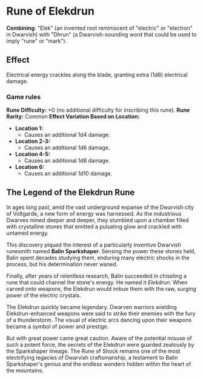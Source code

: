 # Rune of Elekdrun

**Combining**: "Elek" (an invented root reminiscent of "electric" or "electron" in Dwarvish) with "Dhrun" (a Dwarvish-sounding word that could be used to imply "rune" or "mark").

## Effect

Electrical energy crackles along the blade, granting extra (1d6) electrical damage.

### Game rules
**Rune Difficulty:** +0 (no additional difficulty for inscribing this rune).
**Rune Rarity:** Common
**Effect Variation Based on Location:**
- **Location 1:**     
    - Causes an additional 1d4 damage.
- **Location 2-3:**
    - Causes an additional 1d6 damage.
- **Location 4-5:**   
    - Causes an additional 1d8 damage.
- **Location 6:**     
    - Causes an additional 1d10 damage.

## The Legend of the Elekdrun Rune

In ages long past, amid the vast underground expanse of the Dwarvish city of Voltgarde, a new form of energy was harnessed. As the industrious Dwarves mined deeper and deeper, they stumbled upon a chamber filled with crystalline stones that emitted a pulsating glow and crackled with untamed energy.

This discovery piqued the interest of a particularly inventive Dwarvish runesmith named **Balin Sparkshaper**. Sensing the power these stones held, Balin spent decades studying them, enduring many electric shocks in the process, but his determination never waned.

Finally, after years of relentless research, Balin succeeded in chiseling a rune that could channel the stone's energy. He named it *Elekdrun*. When carved onto weapons, the Elekdrun would imbue them with the raw, surging power of the electric crystals.

The Elekdrun quickly became legendary. Dwarven warriors wielding Elekdrun-enhanced weapons were said to strike their enemies with the fury of a thunderstorm. The visual of electric arcs dancing upon their weapons became a symbol of power and prestige.

But with great power came great caution. Aware of the potential misuse of such a potent force, the secrets of the Elekdrun were guarded zealously by the Sparkshaper lineage. The Rune of Shock remains one of the most electrifying legacies of Dwarvish craftsmanship, a testament to Balin Sparkshaper's genius and the endless wonders hidden within the heart of the mountains.
